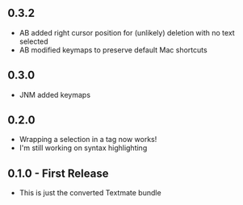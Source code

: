 ## 0.3.2
* AB added right cursor position for (unlikely) deletion with no text selected
* AB modified keymaps to preserve default Mac shortcuts

## 0.3.0
* JNM added keymaps

## 0.2.0
* Wrapping a selection in a tag now works!
* I'm still working on syntax highlighting

## 0.1.0 - First Release
* This is just the converted Textmate bundle
